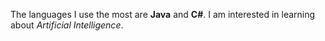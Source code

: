 The languages I use the most are **Java** and **C#**. I am interested in learning about *Artificial Intelligence*.

